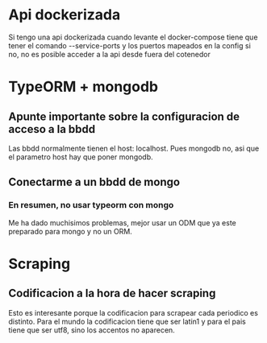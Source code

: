 # Api dockerizada

Si tengo una api dockerizada cuando levante el docker-compose tiene que tener el comando --service-ports y los puertos mapeados en la config si no, no es posible acceder a la api desde fuera del cotenedor

# TypeORM + mongodb

## Apunte importante sobre la configuracion de acceso a la bbdd

Las bbdd normalmente tienen el host: localhost.
Pues mongodb no, asi que el parametro host hay que poner mongodb.

## Conectarme a un bbdd de mongo

### En resumen, no usar typeorm con mongo

Me ha dado muchisimos problemas, mejor usar un ODM que ya este preparado para mongo y no un ORM.

# Scraping

## Codificacion a la hora de hacer scraping

Esto es interesante porque la codificacion para scrapear cada periodico es distinto.
Para el mundo la codificacion tiene que ser latin1 y para el pais tiene que ser utf8, sino los accentos no aparecen.
